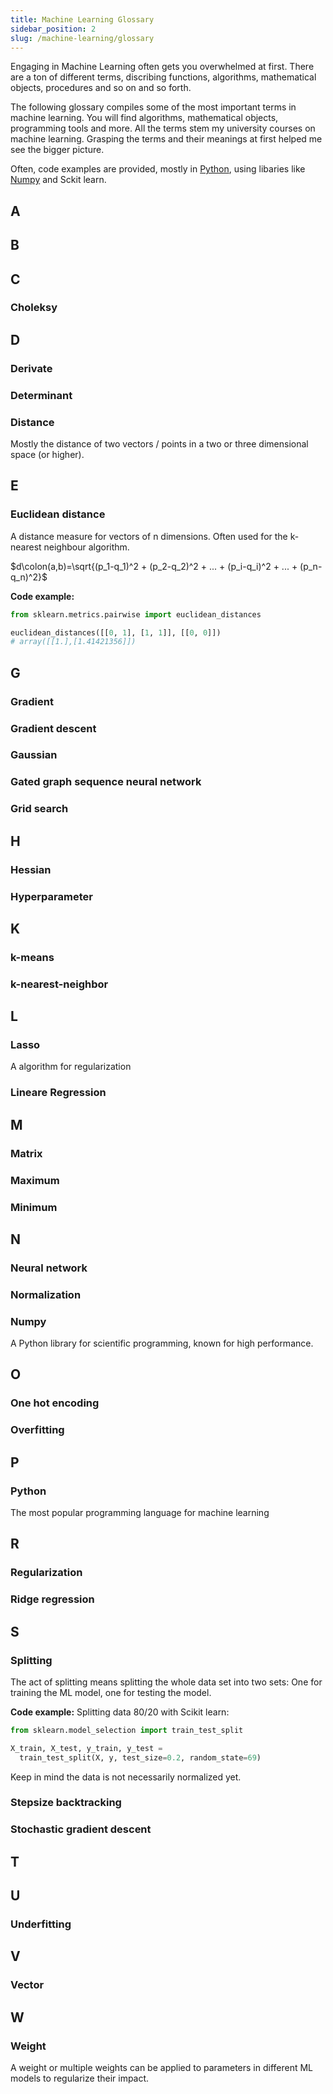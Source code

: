 ```yaml
---
title: Machine Learning Glossary
sidebar_position: 2
slug: /machine-learning/glossary
---
```


Engaging in Machine Learning often gets you overwhelmed at first. There are a ton of different terms, discribing functions, algorithms, mathematical objects, procedures and so on and so forth. 

The following glossary compiles some of the most important terms in machine learning. 
You will find algorithms, mathematical objects, programming tools and more. All the terms stem my university courses on machine learning. Grasping the terms and their meanings at first helped me see the bigger picture. 


Often, code examples are provided, mostly in <a href="/category/python" target="_blank">Python</a>, using libaries like <a href="/python/numpy" target="_blank">Numpy</a> and Sckit learn. 


## A 


## B 


## C 

### Choleksy

## D


### Derivate

### Determinant 

### Distance 

Mostly the distance of two vectors / points in a two or three dimensional space (or higher).

## E 

### Euclidean distance 

A distance measure for vectors of n dimensions. Often used for the k-nearest neighbour algorithm. 

$d\colon(a,b)=\sqrt{(p_1-q_1)^2 + (p_2-q_2)^2 + ... + (p_i-q_i)^2 + ... + (p_n-q_n)^2}$ 

<b>Code example:</b> 

```python
from sklearn.metrics.pairwise import euclidean_distances

euclidean_distances([[0, 1], [1, 1]], [[0, 0]])
# array([[1.],[1.41421356]])
```

## G 

### Gradient 


### Gradient descent 


### Gaussian 


### Gated graph sequence neural network 


### Grid search 

## H 

### Hessian 

### Hyperparameter 

## K 

### k-means 


### k-nearest-neighbor 


## L 

### Lasso 
A algorithm for regularization


### Lineare Regression 

## M

### Matrix 

### Maximum 

### Minimum 




## N 

### Neural network 

### Normalization

### Numpy

A Python library for scientific programming, known for high performance. 

## O 

### One hot encoding


### Overfitting 

## P

### Python 
The most popular programming language for machine learning 

## R 

### Regularization 


### Ridge regression 


## S

### Splitting 

The act of splitting means splitting the whole data set into two sets: One for training the ML model, one for testing the model. 

<b>Code example:</b> Splitting data 80/20 with Scikit learn: 

```python
from sklearn.model_selection import train_test_split

X_train, X_test, y_train, y_test = 
  train_test_split(X, y, test_size=0.2, random_state=69)
```

Keep in mind the data is not necessarily normalized yet. 

### Stepsize backtracking 

### Stochastic gradient descent 

## T 

## U 

### Underfitting 

## V

### Vector 


## W 

### Weight 

A weight or multiple weights can be applied to parameters in different ML models to regularize their impact. 